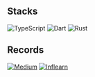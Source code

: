## Stacks
![TypeScript](https://img.shields.io/badge/typescript-%23007ACC.svg?style=for-the-badge&logo=typescript&logoColor=white) 
![Dart](https://img.shields.io/badge/dart-%230175C2.svg?style=for-the-badge&logo=dart&logoColor=white) 
![Rust](https://img.shields.io/badge/rust-%23000000.svg?style=for-the-badge&logo=rust&logoColor=white)


## Records
[![Medium](https://img.shields.io/badge/Medium-12100E?style=for-the-badge&logo=medium&logoColor=white)](https://medium.com/@soojlee0701)
[![Inflearn](https://img.shields.io/badge/Inflearn-03C03A?style=for-the-badge&logoColor=white)](https://www.inflearn.com/users/1309917/blogs)
